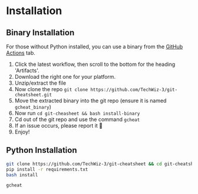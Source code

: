 # Installation

## Binary Installation
For those without Python installed, you can use a binary from the [GitHub Actions](https://github.com/TechWiz-3/git-cheatsheet/actions) tab.
1. Click the latest workflow, then scroll to the bottom for the heading 'Artifacts'.
2. Download the right one for your platform.
3. Unzip/extract the file
4. Now clone the repo `git clone https://github.com/TechWiz-3/git-cheatsheet.git`
5. Move the extracted binary into the git repo (ensure it is named `gcheat_binary`)
6. Now run `cd git-cheasheet && bash install-binary`
7. Cd out of the git repo and use the command `gcheat`
8. If an issue occurs, please report it :pray:
9. Enjoy!

## Python Installation
```sh
git clone https://github.com/TechWiz-3/git-cheatsheet && cd git-cheatsheet
pip install -r requirements.txt
bash install
```

```
gcheat
```

